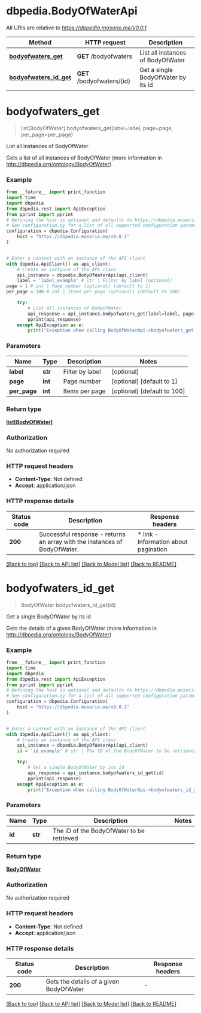 # dbpedia.BodyOfWaterApi

All URIs are relative to *https://dbpedia.mosorio.me/v0.0.1*

Method | HTTP request | Description
------------- | ------------- | -------------
[**bodyofwaters_get**](BodyOfWaterApi.md#bodyofwaters_get) | **GET** /bodyofwaters | List all instances of BodyOfWater
[**bodyofwaters_id_get**](BodyOfWaterApi.md#bodyofwaters_id_get) | **GET** /bodyofwaters/{id} | Get a single BodyOfWater by its id


# **bodyofwaters_get**
> list[BodyOfWater] bodyofwaters_get(label=label, page=page, per_page=per_page)

List all instances of BodyOfWater

Gets a list of all instances of BodyOfWater (more information in http://dbpedia.org/ontology/BodyOfWater)

### Example

```python
from __future__ import print_function
import time
import dbpedia
from dbpedia.rest import ApiException
from pprint import pprint
# Defining the host is optional and defaults to https://dbpedia.mosorio.me/v0.0.1
# See configuration.py for a list of all supported configuration parameters.
configuration = dbpedia.Configuration(
    host = "https://dbpedia.mosorio.me/v0.0.1"
)


# Enter a context with an instance of the API client
with dbpedia.ApiClient() as api_client:
    # Create an instance of the API class
    api_instance = dbpedia.BodyOfWaterApi(api_client)
    label = 'label_example' # str | Filter by label (optional)
page = 1 # int | Page number (optional) (default to 1)
per_page = 100 # int | Items per page (optional) (default to 100)

    try:
        # List all instances of BodyOfWater
        api_response = api_instance.bodyofwaters_get(label=label, page=page, per_page=per_page)
        pprint(api_response)
    except ApiException as e:
        print("Exception when calling BodyOfWaterApi->bodyofwaters_get: %s\n" % e)
```

### Parameters

Name | Type | Description  | Notes
------------- | ------------- | ------------- | -------------
 **label** | **str**| Filter by label | [optional] 
 **page** | **int**| Page number | [optional] [default to 1]
 **per_page** | **int**| Items per page | [optional] [default to 100]

### Return type

[**list[BodyOfWater]**](BodyOfWater.md)

### Authorization

No authorization required

### HTTP request headers

 - **Content-Type**: Not defined
 - **Accept**: application/json

### HTTP response details
| Status code | Description | Response headers |
|-------------|-------------|------------------|
**200** | Successful response - returns an array with the instances of BodyOfWater. |  * link - Information about pagination <br>  |

[[Back to top]](#) [[Back to API list]](../README.md#documentation-for-api-endpoints) [[Back to Model list]](../README.md#documentation-for-models) [[Back to README]](../README.md)

# **bodyofwaters_id_get**
> BodyOfWater bodyofwaters_id_get(id)

Get a single BodyOfWater by its id

Gets the details of a given BodyOfWater (more information in http://dbpedia.org/ontology/BodyOfWater)

### Example

```python
from __future__ import print_function
import time
import dbpedia
from dbpedia.rest import ApiException
from pprint import pprint
# Defining the host is optional and defaults to https://dbpedia.mosorio.me/v0.0.1
# See configuration.py for a list of all supported configuration parameters.
configuration = dbpedia.Configuration(
    host = "https://dbpedia.mosorio.me/v0.0.1"
)


# Enter a context with an instance of the API client
with dbpedia.ApiClient() as api_client:
    # Create an instance of the API class
    api_instance = dbpedia.BodyOfWaterApi(api_client)
    id = 'id_example' # str | The ID of the BodyOfWater to be retrieved

    try:
        # Get a single BodyOfWater by its id
        api_response = api_instance.bodyofwaters_id_get(id)
        pprint(api_response)
    except ApiException as e:
        print("Exception when calling BodyOfWaterApi->bodyofwaters_id_get: %s\n" % e)
```

### Parameters

Name | Type | Description  | Notes
------------- | ------------- | ------------- | -------------
 **id** | **str**| The ID of the BodyOfWater to be retrieved | 

### Return type

[**BodyOfWater**](BodyOfWater.md)

### Authorization

No authorization required

### HTTP request headers

 - **Content-Type**: Not defined
 - **Accept**: application/json

### HTTP response details
| Status code | Description | Response headers |
|-------------|-------------|------------------|
**200** | Gets the details of a given BodyOfWater |  -  |

[[Back to top]](#) [[Back to API list]](../README.md#documentation-for-api-endpoints) [[Back to Model list]](../README.md#documentation-for-models) [[Back to README]](../README.md)


